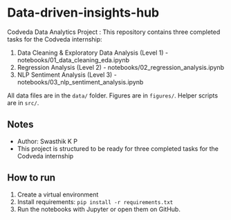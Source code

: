 # Data-driven-insights-hub

Codveda Data Analytics Project :
This repository contains three completed tasks for the Codveda internship:

1. Data Cleaning & Exploratory Data Analysis (Level 1) - notebooks/01_data_cleaning_eda.ipynb
2. Regression Analysis (Level 2) - notebooks/02_regression_analysis.ipynb
3. NLP Sentiment Analysis (Level 3) - notebooks/03_nlp_sentiment_analysis.ipynb

All data files are in the `data/` folder. Figures are in `figures/`. Helper scripts are in `src/`.

## Notes
- Author: Swasthik K P
- This project is structured to be ready for three completed tasks for the Codveda internship

## How to run
1. Create a virtual environment
2. Install requirements: `pip install -r requirements.txt`
3. Run the notebooks with Jupyter or open them on GitHub.
